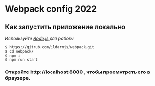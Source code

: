 # Webpack config 2022


## Как запустить приложение локально

_Используйте [Node.js](https://nodejs.org/) для работы_

```
$ https://github.com/ildarmjs/webpack.git
$ cd webpack/
$ npm i
$ npm run start
```
### Откройте http://localhost:8080 , чтобы просмотреть его в браузере.
